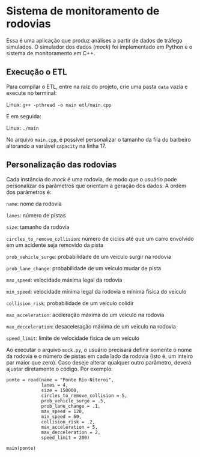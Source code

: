 # Sistema de monitoramento de rodovias

Essa é uma aplicação que produz análises a partir de dados de tráfego simulados. O simulador dos dados (*mock*) foi implementado em Python e o sistema de monitoramento em C++.

## Execução o ETL

Para compilar o ETL, entre na raiz do projeto, crie uma pasta `data` vazia e execute no terminal:

Linux:
```g++ -pthread -o main etl/main.cpp```

E em seguida:

Linux:
```./main```

No arquivo `main.cpp`, é possível personalizar o tamanho da fila do barbeiro alterando a variável `capacity` na linha 17.

## Personalização das rodovias

Cada instância do *mock* é uma rodovia, de modo que o usuário pode personalizar os parâmetros que orientam a geração dos dados.  A ordem dos parâmetros é:

`name`: nome da rodovia

`lanes`: número de pistas 

`size`: tamanho da rodovia

`circles_to_remove_collision`: número de ciclos até que um carro envolvido em um acidente seja removido da pista

`prob_vehicle_surge`: probabilidade de um veículo surgir na rodovia

`prob_lane_change`: probabilidade de um veículo mudar de pista

`max_speed`: velocidade máxima legal da rodovia

`min_speed`: velocidade mínima legal da rodovia e mínima física do veículo

`collision_risk`: probabilidade de um veículo colidir

`max_acceleration`: aceleração máxima de um veículo na rodovia

`max_decceleration`: desaceleração máxima de um veículo na rodovia

`speed_limit`: limite de velocidade física de um veículo 

Ao executar o arquivo `mock.py`, o usuário precisará definir somente o nome da rodovia e o número de pistas em cada lado da rodovia (isto é, um inteiro par maior que zero). Caso deseje alterar qualquer outro parâmetro, deverá ajustar diretamente o código. Por exemplo:

```
ponte = road(name = "Ponte Rio-Niteroi", 
             lanes = 4, 
             size = 150000, 
             circles_to_remove_collision = 5, 
             prob_vehicle_surge = .5, 
             prob_lane_change = .1, 
             max_speed = 120, 
             min_speed = 60, 
             collision_risk = .2, 
             max_acceleration = 5,
             max_decceleration = 2,
             speed_limit = 200)

main(ponte)
```
